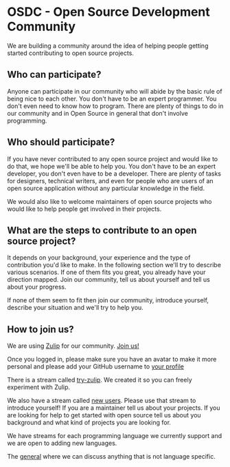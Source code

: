 # OSDC - Open Source Development Community

We are building a community around the idea of helping people getting started contributing to open source projects.

## Who can participate?

Anyone can participate in our community who will abide by the basic rule of being nice to each other.
You don't have to be an expert programmer. You don't even need to know how to program. There are plenty of things to
do in our community and in Open Source in general that don't involve programming.

## Who should participate?

If you have never contributed to any open source project and would like to do that, we hope we'll be able to help you.
You don't have to be an expert developer, you don't even have to be a developer. There are plenty of tasks for designers,
technical writers, and even for people who are users of an open source application without any particular knowledge in the field.

We would also like to welcome maintainers of open source projects who would like to help people get involved in their projects.


## What are the steps to contribute to an open source project?

It depends on your background, your experience and the type of contribution you'd like to make.
In the following section we'll try to describe various scenarios. If one of them fits you great,
you already have your direction mapped. Join our community, tell us about yourself and tell us about your progress.

If none of them seem to fit then join our community, introduce yourself, describe your situation and we'll try to help you.

## How to join us?

We are using [Zulip](https://zulip.com/) for our community. [Join us!](https://osdc.zulipchat.com/)

Once you logged in, please make sure you have an avatar to make it more personal and please add your GitHub username to  [your profile](https://osdc.zulipchat.com/#settings/profile)

There is a stream called [try-zulip](https://osdc.zulipchat.com/#narrow/stream/393561-try-zulip). We created it so you can freely experiment with Zulip.

We also have a stream called [new users](https://osdc.zulipchat.com/#narrow/stream/393737-new-users). Please use that stream to introduce yourself!
If you are a maintainer tell us about your projects. If you are looking for help to get started with open source tell us about you background and what kind of projects you are looking for.

We have streams for each programming language we currently support and we are open to adding new languages.

The [general](https://osdc.zulipchat.com/#narrow/stream/393559-general) where we can discuss anything that is not language specific.

